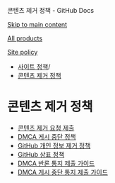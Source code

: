 콘텐츠 제거 정책 - GitHub Docs

[Skip to main content](#main-content)

[All products](/ko)

[Site policy](/site-policy)

* [사이트 정책](/ko/site-policy)/
* [콘텐츠 제거 정책](/ko/site-policy/content-removal-policies)

콘텐츠 제거 정책
==========

* [콘텐츠 제거 요청 제출](/ko/site-policy/content-removal-policies/submitting-content-removal-requests)
* [DMCA 게시 중단 정책](/ko/site-policy/content-removal-policies/dmca-takedown-policy)
* [GitHub 개인 정보 제거 정책](/ko/site-policy/content-removal-policies/github-private-information-removal-policy)
* [GitHub 상표 정책](/ko/site-policy/content-removal-policies/github-trademark-policy)
* [DMCA 반론 통지 제출 가이드](/ko/site-policy/content-removal-policies/guide-to-submitting-a-dmca-counter-notice)
* [DMCA 게시 중단 통지 제출 가이드](/ko/site-policy/content-removal-policies/guide-to-submitting-a-dmca-takedown-notice)
